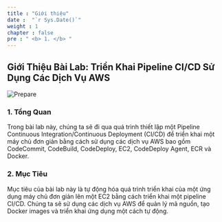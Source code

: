 ```yaml
---
title : "Giới thiệu"
date :  "`r Sys.Date()`" 
weight : 1
chapter : false
pre : " <b> 1. </b> "
---
```


## Giới Thiệu Bài Lab: Triển Khai Pipeline CI/CD Sử Dụng Các Dịch Vụ AWS

![Prepare](/images/1-Prepare/8.png)


### 1. Tổng Quan

Trong bài lab này, chúng ta sẽ đi qua quá trình thiết lập một Pipeline Continuous Integration/Continuous Deployment (CI/CD) để triển khai một máy chủ đơn giản bằng cách sử dụng các dịch vụ AWS bao gồm CodeCommit, CodeBuild, CodeDeploy, EC2, CodeDeploy Agent, ECR và Docker.


### 2. Mục Tiêu

Mục tiêu của bài lab này là tự động hóa quá trình triển khai của một ứng dụng máy chủ đơn giản lên một EC2 bằng cách triển khai một pipeline CI/CD. Chúng ta sẽ sử dụng các dịch vụ AWS để quản lý mã nguồn, tạo Docker images và triển khai ứng dụng một cách tự động.
